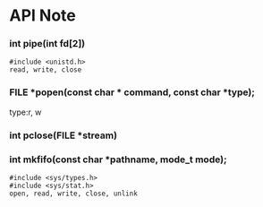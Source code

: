 # API Note
### int pipe(int fd[2])
```
#include <unistd.h>
read, write, close
```
### FILE *popen(const char * command, const char *type);
type:r, w
### int pclose(FILE *stream)

### int mkfifo(const char *pathname, mode_t mode);
```
#include <sys/types.h>
#include <sys/stat.h>
open, read, write, close, unlink
```
